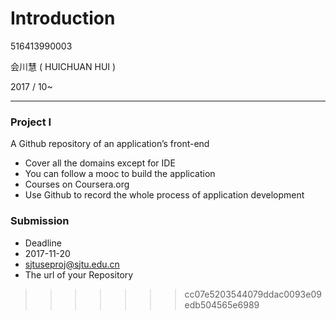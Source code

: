 Introduction
============
516413990003

会川慧 ( HUICHUAN HUI )

2017 / 10~

------------
### Project I
A Github repository of an application’s front-end
- Cover all the domains except for IDE
- You can follow a mooc to build the application
- Courses on Coursera.org
- Use Github to record the whole process of application development
### Submission
- Deadline
- 2017-11-20
- sjtuseproj@sjtu.edu.cn
- The url of your Repository
>>>>>>> cc07e5203544079ddac0093e09edb504565e6989
